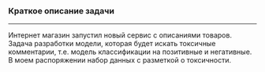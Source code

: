 ### Краткое описание задачи

---

Интернет магазин запустил новый сервис с описаниями товаров. Задача разработки модели, которая будет искать токсичные комментарии, т.е. модель классификации на позитивные и негативные. В моем распоряжении набор данных с разметкой о токсичности.

